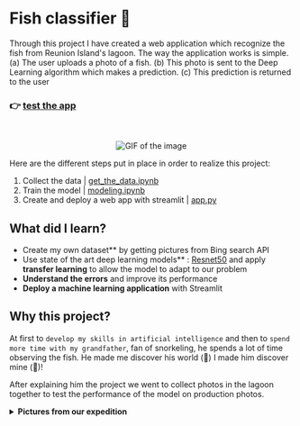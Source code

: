 # Fish classifier 🐠

Through this project I have created a web application which recognize the fish from Reunion Island's lagoon. The way the application works is simple. (a) The user uploads a photo of a fish. (b) This photo is sent to the Deep Learning algorithm which makes a prediction. (c) This prediction is returned to the user

<h3 align="left">
  <span>👉 </span>
  <a href="https://share.streamlit.io/axelearning/fish_and_chips/app.py">test the app</a>
</h3>
<br>

<p align="center">
  <img src='img/app.gif' alt="GIF of the image" width=750>
</p>

Here are the different steps put in place in order to realize this project:

1. Collect the data | [get_the_data.ipynb](https://colab.research.google.com/drive/1ybB06Y8hXg-3iuXqVMnTCBRF4LGhDJCQ?usp=sharing)
2. Train the model | [modeling.ipynb](https://colab.research.google.com/drive/1UptvOjCSB7BK8Af8NTRGJJm8UPMfy51U?usp=sharing)
3. Create and deploy a web app with streamlit | [app.py](https://github.com/axelearning/fish_and_chips/blob/master/app.py)

## What did I learn?

- Create my own dataset** by getting pictures from Bing search API
- Use state of the art deep learning models** : [Resnet50](https://en.wikipedia.org/wiki/Residual_neural_network) and apply **transfer learning** to allow the model to adapt to our problem
- **Understand the errors** and improve its performance
- **Deploy a machine learning application** with Streamlit

## Why this project?

At first to `develop my skills in artificial intelligence` and then to `spend more time with my grandfather`, fan of snorkeling, he spends a lot of time observing the fish. He made me discover his world (🐠) I made him discover mine (🤖)!

After explaining him the project we went to collect photos in the lagoon together to test the performance of the model on production photos.

<details><summary><b>Pictures from our expedition</b></summary>
  
  <p align="center">
    <img src='img/pic2.JPG' alt="GIF of the image" width=750>
    <img src='img/pic3.JPG' alt="GIF of the image" width=750>
    <img src='img/pic1.JPG' alt="GIF of the image" width=750>
    <img src='img/pic4.JPG' alt="GIF of the image" width=750>
    <img src='img/pic5.JPG' alt="GIF of the image" width=750>
    <img src='img/pic6.JPG' alt="GIF of the image" width=750>
  </p>

 </details>
